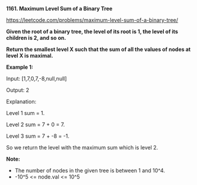 **1161. Maximum Level Sum of a Binary Tree**

https://leetcode.com/problems/maximum-level-sum-of-a-binary-tree/

**Given the root of a binary tree, the level of its root is 1, the level of its children is 2, and so on.**

**Return the smallest level X such that the sum of all the values of nodes at level X is maximal.**

 

**Example 1:**



Input: [1,7,0,7,-8,null,null]

Output: 2

Explanation: 

Level 1 sum = 1.

Level 2 sum = 7 + 0 = 7.

Level 3 sum = 7 + -8 = -1.

So we return the level with the maximum sum which is level 2.
 

**Note:**

- The number of nodes in the given tree is between 1 and 10^4.
-  -10^5 <= node.val <= 10^5